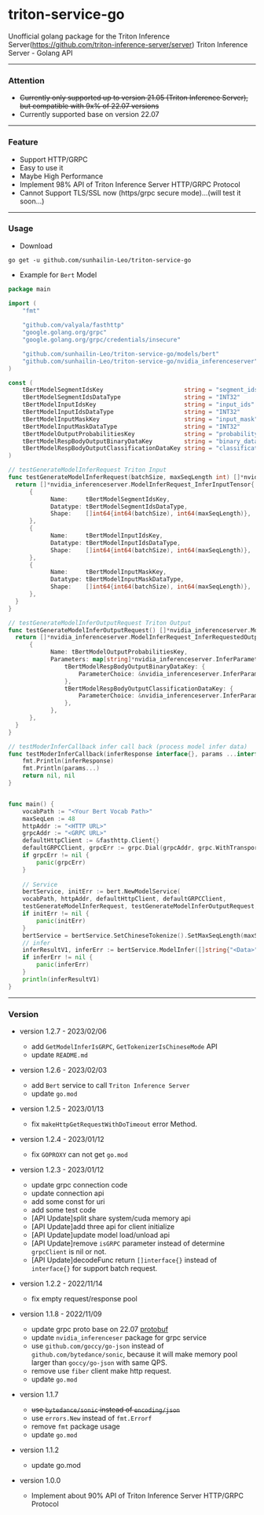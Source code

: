 # triton-service-go
Unofficial golang package for the Triton Inference Server(https://github.com/triton-inference-server/server)
Triton Inference Server - Golang API

---

### Attention

* ~~Currently only supported up to version 21.05 (Triton Inference Server), but compatible with 9x% of 22.07 versions~~
* Currently supported base on version 22.07

---

### Feature

* Support HTTP/GRPC
* Easy to use it
* Maybe High Performance
* Implement 98% API of Triton Inference Server HTTP/GRPC Protocol
* Cannot Support TLS/SSL now (https/grpc secure mode)...(will test it soon...)

--- 

### Usage

* Download
```shell
go get -u github.com/sunhailin-Leo/triton-service-go
```

* Example for `Bert` Model
```go
package main

import (
	"fmt"
	
    "github.com/valyala/fasthttp"
    "google.golang.org/grpc"
    "google.golang.org/grpc/credentials/insecure"

    "github.com/sunhailin-Leo/triton-service-go/models/bert"
    "github.com/sunhailin-Leo/triton-service-go/nvidia_inferenceserver"
)

const (
    tBertModelSegmentIdsKey                       string = "segment_ids"
    tBertModelSegmentIdsDataType                  string = "INT32"
    tBertModelInputIdsKey                         string = "input_ids"
    tBertModelInputIdsDataType                    string = "INT32"
    tBertModelInputMaskKey                        string = "input_mask"
    tBertModelInputMaskDataType                   string = "INT32"
    tBertModelOutputProbabilitiesKey              string = "probability"
    tBertModelRespBodyOutputBinaryDataKey         string = "binary_data"
    tBertModelRespBodyOutputClassificationDataKey string = "classification"
)

// testGenerateModelInferRequest Triton Input
func testGenerateModelInferRequest(batchSize, maxSeqLength int) []*nvidia_inferenceserver.ModelInferRequest_InferInputTensor {
  return []*nvidia_inferenceserver.ModelInferRequest_InferInputTensor{
      {
            Name:     tBertModelSegmentIdsKey,
            Datatype: tBertModelSegmentIdsDataType,
            Shape:    []int64{int64(batchSize), int64(maxSeqLength)},
      },
      {
            Name:     tBertModelInputIdsKey,
            Datatype: tBertModelInputIdsDataType,
            Shape:    []int64{int64(batchSize), int64(maxSeqLength)},
      },
      {
            Name:     tBertModelInputMaskKey,
            Datatype: tBertModelInputMaskDataType,
            Shape:    []int64{int64(batchSize), int64(maxSeqLength)},
      },
  }
}

// testGenerateModelInferOutputRequest Triton Output
func testGenerateModelInferOutputRequest() []*nvidia_inferenceserver.ModelInferRequest_InferRequestedOutputTensor {
  return []*nvidia_inferenceserver.ModelInferRequest_InferRequestedOutputTensor{
	  {
            Name: tBertModelOutputProbabilitiesKey,
            Parameters: map[string]*nvidia_inferenceserver.InferParameter{
                tBertModelRespBodyOutputBinaryDataKey: {
                    ParameterChoice: &nvidia_inferenceserver.InferParameter_BoolParam{BoolParam: false},
                },
                tBertModelRespBodyOutputClassificationDataKey: {
                    ParameterChoice: &nvidia_inferenceserver.InferParameter_Int64Param{Int64Param: 1},
                },
            },
	  },
  }
}

// testModerInferCallback infer call back (process model infer data)
func testModerInferCallback(inferResponse interface{}, params ...interface{}) ([]interface{}, error) {
    fmt.Println(inferResponse)
    fmt.Println(params...)
    return nil, nil
}


func main() {
    vocabPath := "<Your Bert Vocab Path>"
    maxSeqLen := 48
    httpAddr := "<HTTP URL>"
    grpcAddr := "<GRPC URL>"
    defaultHttpClient := &fasthttp.Client{}
    defaultGRPCClient, grpcErr := grpc.Dial(grpcAddr, grpc.WithTransportCredentials(insecure.NewCredentials()))
    if grpcErr != nil {
        panic(grpcErr)
    }
    
    // Service
    bertService, initErr := bert.NewModelService(
    vocabPath, httpAddr, defaultHttpClient, defaultGRPCClient,
    testGenerateModelInferRequest, testGenerateModelInferOutputRequest, testModerInferCallback)
    if initErr != nil {
        panic(initErr)
    }
    bertService = bertService.SetChineseTokenize().SetMaxSeqLength(maxSeqLen)
    // infer
    inferResultV1, inferErr := bertService.ModelInfer([]string{"<Data>"}, "<Model Name>", "<Model Version>", 1*time.Second)
    if inferErr != nil {
        panic(inferErr)
    }
    println(inferResultV1)
}

```

---

### Version

* version 1.2.7 - 2023/02/06
  * add `GetModelInferIsGRPC`, `GetTokenizerIsChineseMode` API
  * update `README.md`

* version 1.2.6 - 2023/02/03
  * add `Bert` service to call `Triton Inference Server`
  * update `go.mod`

* version 1.2.5 - 2023/01/13
  * fix `makeHttpGetRequestWithDoTimeout` error Method.

* version 1.2.4 - 2023/01/12
  * fix `GOPROXY` can not get `go.mod`

* version 1.2.3 - 2023/01/12
  * update grpc connection code
  * update connection api
  * add some const for uri
  * add some test code
  * [API Update]split share system/cuda memory api
  * [API Update]add three api for client initialize
  * [API Update]update model load/unload api
  * [API Update]remove `isGRPC` parameter instead of determine `grpcClient` is nil or not.
  * [API Update]decodeFunc return `[]interface{}` instead of `interface{}` for support batch request.

* version 1.2.2 - 2022/11/14
  * fix empty request/response pool

* version 1.1.8 - 2022/11/09
  * update grpc proto base on 22.07 [protobuf](https://github.com/triton-inference-server/common/tree/r22.07/protobuf)
  * update `nvidia_inferenceser` package for grpc service
  * use `github.com/goccy/go-json` instead of `github.com/bytedance/sonic`, because it will make memory pool larger than `goccy/go-json` with same QPS.
  * remove use `fiber` client make http request.
  * update `go.mod`

* version 1.1.7
  * ~~use `bytedance/sonic` instead of `encoding/json`~~
  * use `errors.New` instead of `fmt.Errorf`
  * remove `fmt` package usage
  * update `go.mod`

* version 1.1.2
  * update go.mod

* version 1.0.0
    * Implement about 90% API of Triton Inference Server HTTP/GRPC Protocol